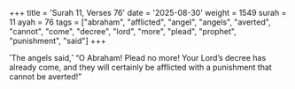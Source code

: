 +++
title = 'Surah 11, Verses 76'
date = '2025-08-30'
weight = 1549
surah = 11
ayah = 76
tags = ["abraham", "afflicted", "angel", "angels", "averted", "cannot", "come", "decree", "lord", "more", "plead", "prophet", "punishment", "said"]
+++

˹The angels said,˺ “O Abraham! Plead no more! Your Lord’s decree has already come, and they will certainly be afflicted with a punishment that cannot be averted!”
